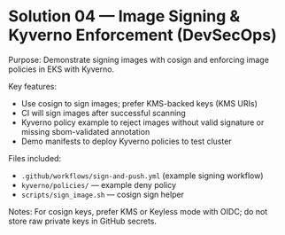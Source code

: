 # Solution 04 — Image Signing & Kyverno Enforcement (DevSecOps)

Purpose: Demonstrate signing images with cosign and enforcing image policies in EKS with Kyverno.

Key features:
- Use cosign to sign images; prefer KMS-backed keys (KMS URIs)
- CI will sign images after successful scanning
- Kyverno policy example to reject images without valid signature or missing sbom-validated annotation
- Demo manifests to deploy Kyverno policies to test cluster

Files included:
- `.github/workflows/sign-and-push.yml` (example signing workflow)
- `kyverno/policies/` — example deny policy
- `scripts/sign_image.sh` — cosign sign helper

Notes: For cosign keys, prefer KMS or Keyless mode with OIDC; do not store raw private keys in GitHub secrets.
